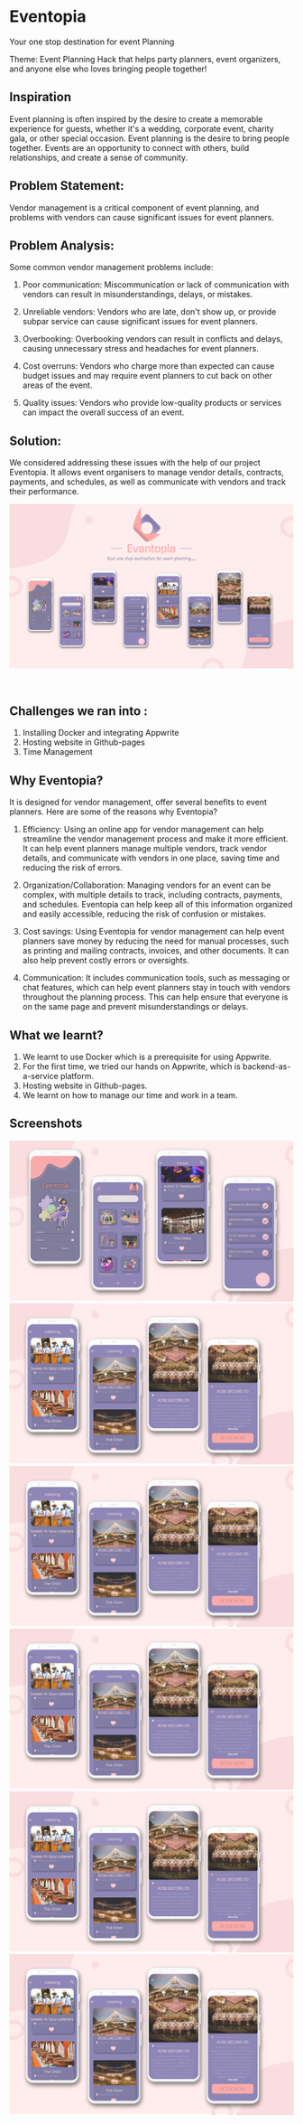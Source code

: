 # Eventopia
Your one stop destination for event Planning

Theme: Event Planning
Hack that helps party planners, event organizers, and anyone else who loves bringing people together!

## Inspiration

Event planning is often inspired by the desire to create a memorable experience for guests, whether it's a wedding, corporate event, charity gala, or other special occasion. Event planning is the desire to bring people together. Events are an opportunity to connect with others, build relationships, and create a sense of community.

## Problem Statement:
Vendor management is a critical component of event planning, and problems with vendors can cause significant issues for event planners.

## Problem Analysis:
Some common vendor management problems include:
1. Poor communication: Miscommunication or lack of communication with vendors can result in misunderstandings, delays, or mistakes.

2. Unreliable vendors: Vendors who are late, don't show up, or provide subpar service can cause significant issues for event planners.

3. Overbooking: Overbooking vendors can result in conflicts and delays, causing unnecessary stress and headaches for event planners.

4. Cost overruns: Vendors who charge more than expected can cause budget issues and may require event planners to cut back on other areas of the event.

5. Quality issues: Vendors who provide low-quality products or services can impact the overall success of an event.

## Solution: 
We considered addressing these issues with the help of our project Eventopia.
It allows event organisers to manage vendor details, contracts, payments, and schedules, as well as communicate with vendors and track their performance.

<p float="center">
<img src="https://raw.githubusercontent.com/Karan9034/hacktheplan/master/Frame%209.png?token=GHSAT0AAAAAACACEUOIEY3V4IDEJOBPTC2KZBAD6AA">
</p>
<br>

## Challenges we ran into :
1. Installing Docker and integrating Appwrite
2. Hosting website in Github-pages
3. Time Management


## Why Eventopia?
It is designed for vendor management, offer several benefits to event planners. Here are some of the reasons why Eventopia?

1. Efficiency: Using an online app for vendor management can help streamline the vendor management process and make it more efficient. It can help event planners manage multiple vendors, track vendor details, and communicate with vendors in one place, saving time and reducing the risk of errors.

2. Organization/Collaboration: Managing vendors for an event can be complex, with multiple details to track, including contracts, payments, and schedules. Eventopia can help keep all of this information organized and easily accessible, reducing the risk of confusion or mistakes.

3. Cost savings: Using Eventopia for vendor management can help event planners save money by reducing the need for manual processes, such as printing and mailing contracts, invoices, and other documents. It can also help prevent costly errors or oversights.

4. Communication: It includes communication tools, such as messaging or chat features, which can help event planners stay in touch with vendors throughout the planning process. This can help ensure that everyone is on the same page and prevent misunderstandings or delays.


## What we learnt?
1. We learnt to use Docker which is a prerequisite for using Appwrite.
2. For the first time, we tried our hands on Appwrite, which is backend-as-a-service platform.
3. Hosting website in Github-pages.
4. We learnt on how to manage our time and work in a team.

## Screenshots

![Screenshot 2](https://raw.githubusercontent.com/Karan9034/hacktheplan/master/Frame%207.png?token=GHSAT0AAAAAACACEUOJUTZOGGHFCYRWIA7OZBAD6JQ)<br>
![Screenshot 3](https://raw.githubusercontent.com/Karan9034/hacktheplan/master/Frame%208.png?token=GHSAT0AAAAAACACEUOJGZ3HFHROBICU5JYSZBAD5MA)<br>
![Screenshot 3](https://raw.githubusercontent.com/Karan9034/hacktheplan/master/Frame%208.png?token=GHSAT0AAAAAACACEUOJGZ3HFHROBICU5JYSZBAD5MA)<br>
![Screenshot 3](https://raw.githubusercontent.com/Karan9034/hacktheplan/master/Frame%208.png?token=GHSAT0AAAAAACACEUOJGZ3HFHROBICU5JYSZBAD5MA)<br>
![Screenshot 3](https://raw.githubusercontent.com/Karan9034/hacktheplan/master/Frame%208.png?token=GHSAT0AAAAAACACEUOJGZ3HFHROBICU5JYSZBAD5MA)<br>
![Screenshot 3](https://raw.githubusercontent.com/Karan9034/hacktheplan/master/Frame%208.png?token=GHSAT0AAAAAACACEUOJGZ3HFHROBICU5JYSZBAD5MA)<br>

